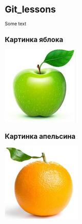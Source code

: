 # Git_lessons


Some text
## Картинка яблока
![Apple](apple.JPG)

## Картинка апельсина
![Orange](orange.JPG)

